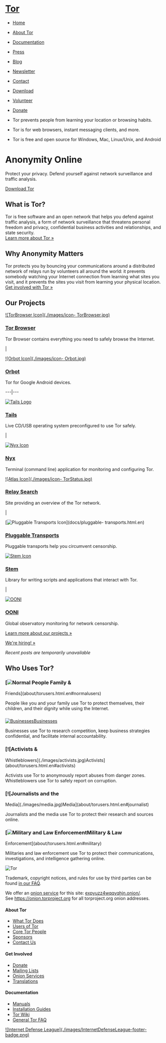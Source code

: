 # [Tor](index.html.en)

  * [Home](index.html.en)
  * [About Tor](about/overview.html.en)
  * [Documentation](docs/documentation.html.en)
  * [Press](press/press.html.en)
  * [Blog](https://blog.torproject.org/blog/)
  * [Newsletter](https://newsletter.torproject.org)
  * [Contact](about/contact.html.en)

  * [Download](download/download-easy.html.en)
  * [Volunteer](getinvolved/volunteer.html.en)
  * [Donate](donate/donate-button.html.en)

  * Tor prevents people from learning your location or browsing habits.
  * Tor is for web browsers, instant messaging clients, and more.
  * Tor is free and open source for Windows, Mac, Linux/Unix, and Android

# Anonymity Online

Protect your privacy. Defend yourself against network surveillance and traffic
analysis.

[ Download Tor](download/download-easy.html.en)

## What is Tor?

Tor is free software and an open network that helps you defend against traffic
analysis, a form of network surveillance that threatens personal freedom and
privacy, confidential business activities and relationships, and state
security.  
[Learn more about Tor »](about/overview.html.en)

## Why Anonymity Matters

Tor protects you by bouncing your communications around a distributed network
of relays run by volunteers all around the world: it prevents somebody
watching your Internet connection from learning what sites you visit, and it
prevents the sites you visit from learning your physical location.  
[Get involved with Tor »](getinvolved/volunteer.html.en)

## Our Projects

[![TorBrowser Icon](./images/icon-
TorBrowser.jpg)](projects/torbrowser.html.en)

### [Tor Browser](projects/torbrowser.html.en)

Tor Browser contains everything you need to safely browse the Internet.

|

[![Orbot Icon](./images/icon-
Orbot.jpg)](https://guardianproject.info/apps/orbot/)

### [Orbot](https://guardianproject.info/apps/orbot/)

Tor for Google Android devices.  
  
---|---  
  
[![Tails Logo](./images/tails_logo.png)](https://tails.boum.org/)

### [Tails](https://tails.boum.org/)

Live CD/USB operating system preconfigured to use Tor safely.

|

[![Nyx Icon](./images/icon-Nyx.jpg)](https://nyx.torproject.org/)

### [Nyx](https://nyx.torproject.org/)

Terminal (command line) application for monitoring and configuring Tor.  
  
[![Atlas Icon](./images/icon-
TorStatus.jpg)](https://metrics.torproject.org/rs.html)

### [Relay Search](https://metrics.torproject.org/rs.html)

Site providing an overview of the Tor network.

|

[![Pluggable Transports Icon](./images/icon-Obfsproxy.jpg)](docs/pluggable-
transports.html.en)

### [Pluggable Transports](docs/pluggable-transports.html.en)

Pluggable transports help you circumvent censorship.  
  
[![Stem Icon](./images/icon-stem.jpg)](https://stem.torproject.org/)

### [Stem](https://stem.torproject.org/)

Library for writing scripts and applications that interact with Tor.

|

[![OONI](./images/icon-OONI.png)](https://ooni.torproject.org/)

### [OONI](https://ooni.torproject.org/)

Global observatory monitoring for network censorship.  
  
[Learn more about our projects »](projects/projects.html.en)

[We're hiring! »](about/jobs.html.en)

  

_Recent posts are temporarily unavailable_

## Who Uses Tor?

###  [![Normal People](./images/family.jpg) Family &
Friends](about/torusers.html.en#normalusers)

People like you and your family use Tor to protect themselves, their children,
and their dignity while using the Internet.

###
[![Businesses](./images/consumers.jpg)Businesses](about/torusers.html.en#executives)

Businesses use Tor to research competition, keep business strategies
confidential, and facilitate internal accountability.

###  [![Activists &
Whistleblowers](./images/activists.jpg)Activists](about/torusers.html.en#activists)

Activists use Tor to anonymously report abuses from danger zones.
Whistleblowers use Tor to safely report on corruption.

###  [![Journalists and the
Media](./images/media.jpg)Media](about/torusers.html.en#journalist)

Journalists and the media use Tor to protect their research and sources
online.

###  [![Military and Law Enforcement](./images/military.jpg)Military & Law
Enforcement](about/torusers.html.en#military)

Militaries and law enforcement use Tor to protect their communications,
investigations, and intelligence gathering online.

![Tor](./images/onion.jpg)

Trademark, copyright notices, and rules for use by third parties can be found
[in our FAQ](docs/trademark-faq.html.en).

We offer an [onion service](https://www.torproject.org/docs/hidden-services)
for this site: [expyuzz4wqqyqhjn.onion/](http://expyuzz4wqqyqhjn.onion/).  
See <https://onion.torproject.org> for all torproject.org onion addresses.

#### About Tor

  * [What Tor Does](about/overview.html.en)
  * [Users of Tor](about/torusers.html.en)
  * [Core Tor People](about/corepeople.html.en)
  * [Sponsors](about/sponsors.html.en)
  * [Contact Us](about/contact.html.en)

#### Get Involved

  * [Donate](donate/donate-foot.html.en)
  * [Mailing Lists](docs/documentation.html.en#MailingLists)
  * [Onion Services](docs/onion-services.html.en)
  * [Translations](getinvolved/translation.html.en)

#### Documentation

  * [Manuals](docs/tor-manual.html.en)
  * [Installation Guides](docs/documentation.html.en)
  * [Tor Wiki](https://trac.torproject.org/projects/tor/wiki/)
  * [General Tor FAQ](docs/faq.html.en)

[![Internet Defense League](./images/InternetDefenseLeague-footer-
badge.png)](https://internetdefenseleague.org/)

